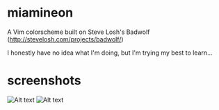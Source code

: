 # miamineon

A Vim colorscheme built on Steve Losh's Badwolf (http://stevelosh.com/projects/badwolf/)

I honestly have no idea what I'm doing, but I'm trying my best to learn...

# screenshots
![Alt text](/../master/screenshots/splash-screenshot.png?raw=true)
![Alt text](/../master/screenshots/screenshot0.png?raw=true)
